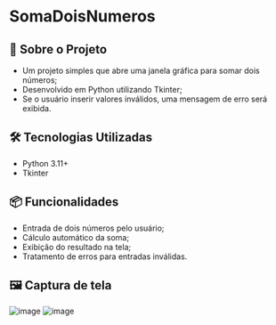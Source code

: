# SomaDoisNumeros

## 📂 Sobre o Projeto

* Um projeto simples que abre uma janela gráfica para somar dois números;
* Desenvolvido em Python utilizando Tkinter;
* Se o usuário inserir valores inválidos, uma mensagem de erro será exibida.

## 🛠 Tecnologias Utilizadas
* Python 3.11+
* Tkinter

## 📦 Funcionalidades
* Entrada de dois números pelo usuário;
* Cálculo automático da soma;
* Exibição do resultado na tela;
* Tratamento de erros para entradas inválidas.

## 🖼 Captura de tela

![image](https://github.com/user-attachments/assets/2cf3d49c-400a-4ed6-a33d-bf50ab57e5ea)
![image](https://github.com/user-attachments/assets/7ca52e0f-dcbf-410f-b96e-8866fee11532)



  





